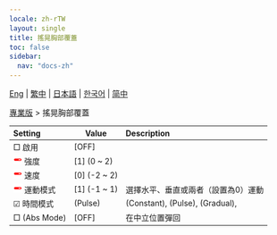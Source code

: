 ```yaml
---
locale: zh-rTW
layout: single
title: 搖晃胸部覆蓋
toc: false
sidebar:
  nav: "docs-zh"
---
```

[Eng](/dancexr/menu/2025.4/actor/shake_boobs_overlay) | [繁中](/tw/dancexr/menu/2025.4/actor/shake_boobs_overlay) | [日本語](/jp/dancexr/menu/2025.4/actor/shake_boobs_overlay) | [한국어](/kr/dancexr/menu/2025.4/actor/shake_boobs_overlay) | [简中](/zh/dancexr/menu/2025.4/actor/shake_boobs_overlay)

[專業版](../menu#專業版) > 搖晃胸部覆蓋



| Setting | Value | Description |
| :--- | --- | :--- |
|<nobr> □ 啟用</nobr>| [OFF] | 
|<nobr><img src="/images/icon/ic_slider.png" alt="slider icon"/> 強度</nobr>| [1] (0 ~ 2) | 
|<nobr><img src="/images/icon/ic_slider.png" alt="slider icon"/> 速度</nobr>| [0] (-2 ~ 2) | 
|<nobr><img src="/images/icon/ic_slider.png" alt="slider icon"/> 運動模式</nobr>| [1] (-1 ~ 1) | 選擇水平、垂直或兩者（設置為0）運動
|<nobr>☑ 時間模式</nobr>| (Pulse) | (Constant), (Pulse), (Gradual), 
|<nobr> □ (Abs Mode)</nobr>| [OFF] | 在中立位置彈回
